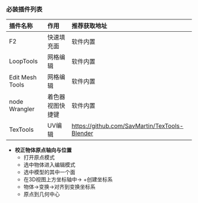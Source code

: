 ### 必装插件列表
|插件名称|作用|推荐获取地址
|:-|:-|:-
|F2|快速填充面|软件内置
|LoopTools|网格编辑|软件内置
|Edit Mesh Tools|网格编辑|软件内置
|node Wrangler|着色器视图快捷键|软件内置
|TexTools|UV编辑|https://github.com/SavMartin/TexTools-Blender

+ **校正物体原点轴向与位置** <br>
    + 打开原点模式
    + 选中物体进入编辑模式
    + 选中模型的其中一个面
    + 在3D视图上方坐标轴中-> +创建坐标系
    + 物体->变换->对齐到变换坐标系
    + 原点到几何中心 
    